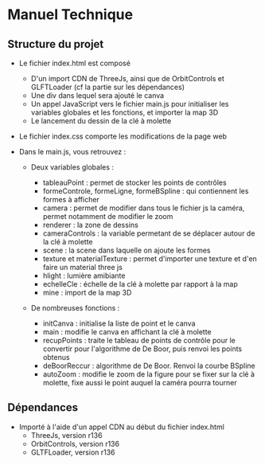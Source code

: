 # Manuel Technique

## Structure du projet

- Le fichier index.html est composé 
  - D'un import CDN de ThreeJs, ainsi que de OrbitControls et GLFTLoader (cf la partie sur les dépendances)
  - Une div dans lequel sera ajouté le canva
  - Un appel JavaScript vers le fichier main.js pour initialiser les variables globales et les fonctions, et importer la map 3D
  - Le lancement du dessin de la clé à molette

- Le fichier index.css comporte les modifications de la page web

- Dans le main.js, vous retrouvez :
  - Deux variables globales :
    - tableauPoint : permet de stocker les points de contrôles
    - formeControle, formeLigne, formeBSpline : qui contiennent les formes à afficher
    - camera : permet de modifier dans tous le fichier js la caméra, permet notamment de modifier le zoom
    - renderer : la zone de dessins
    - cameraControls : la variable permetant de se déplacer autour de la clé à molette
    - scene : la scene dans laquelle on ajoute les formes 
    - texture et materialTexture : permet d'importer une texture et d'en faire un material three js
    - hlight : lumière amibiante 
    - echelleCle : échelle de la clé à molette par rapport à la map
    - mine : import de la map 3D


  - De nombreuses fonctions :
    - initCanva : initialise  la liste de point et le canva
    - main : modifie le canva en affichant la clé à molette
    - recupPoints : traite le tableau de points de contrôle pour le convertir pour l'algorithme de De Boor, puis renvoi les points obtenus
    - deBoorReccur : algorithme de De Boor. Renvoi la courbe BSpline
    - autoZoom : modifie le zoom de la figure pour se fixer sur la clé à molette, fixe aussi le point auquel la caméra pourra tourner


## Dépendances

- Importé à l'aide d'un appel CDN au début du fichier index.html
  - ThreeJs, version r136
  - OrbitControls, version r136
  - GLTFLoader, version r136
  